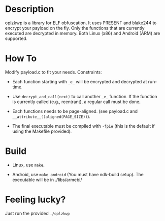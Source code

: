 # Description

oplzkwp is a library for ELF obfuscation. It uses PRESENT and blake244 to
encrypt your payload on the fly. Only the functions that are currently
executed are decrypted in memory. Both Linux (x86) and Android (ARM) are
supported.

# How To

Modify payload.c to fit your needs. Constraints:

  +  Each function starting with `_e_` will be encrypted and decrypted at
     run-time.

  +  Use `decrypt_and_call(next)` to call another `_e_` function. If the function
     is currently called (e.g., reentrant), a regular call must be done.

  +  Each functions needs to be page-aligned.
     (see payload.c and  `__attribute__((aligned(PAGE_SIZE))`).

  +  The final executable must be compiled with `-fpie` (this is the default if
     using the Makefile provided).

# Build

  + Linux, use `make`.

  + Android, use `make android` (You must have ndk-build setup).
    The executable will be in ./libs/armebi/

# Feeling lucky?

  Just run the provided `./oplzkwp`

